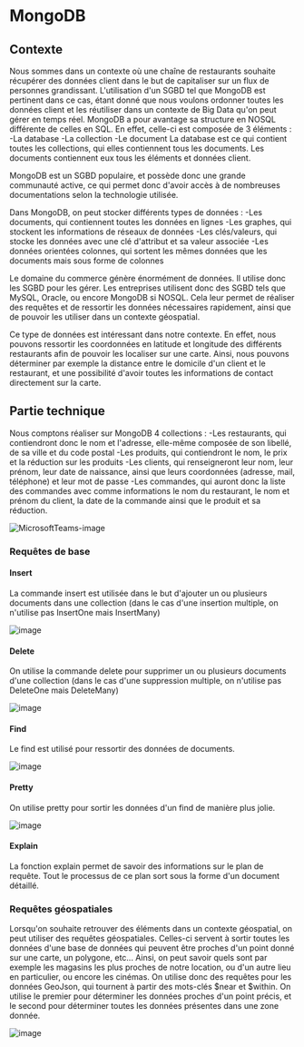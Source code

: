 # MongoDB

## Contexte

Nous sommes dans un contexte où une chaîne de restaurants souhaite récupérer des données client dans le but de capitaliser sur un flux de personnes grandissant. L'utilisation d'un SGBD tel que MongoDB est pertinent dans ce cas, étant donné que nous voulons ordonner toutes les données client et les réutiliser dans un contexte de Big Data qu'on peut gérer en temps réel.
MongoDB a pour avantage sa structure en NOSQL différente de celles en SQL. En effet, celle-ci est composée de 3 éléments :
  -La database
  -La collection
  -Le document
La database est ce qui contient toutes les collections, qui elles contiennent tous les documents. Les documents contiennent eux tous les éléments et données client.

MongoDB est un SGBD populaire, et possède donc une grande communauté active, ce qui permet donc d'avoir accès à de nombreuses documentations selon la technologie utilisée.

Dans MongoDB, on peut stocker différents types de données :
  -Les documents, qui contiennent toutes les données en lignes
  -Les graphes, qui stockent les informations de réseaux de données
  -Les clés/valeurs, qui stocke les données avec une clé d'attribut et sa valeur associée
  -Les données orientées colonnes, qui sortent les mêmes données que les documents mais sous forme de colonnes
  
Le domaine du commerce génère énormément de données. Il utilise donc les SGBD pour les gérer. Les entreprises utilisent donc des SGBD tels que MySQL, Oracle, ou encore MongoDB si NOSQL. Cela leur permet de réaliser des requêtes et de ressortir les données nécessaires rapidement, ainsi que de pouvoir les utiliser dans un contexte géospatial.

Ce type de données est intéressant dans notre contexte. En effet, nous pouvons ressortir les coordonnées en latitude et longitude des différents restaurants afin de pouvoir les localiser sur une carte. Ainsi, nous pouvons déterminer par exemple la distance entre le domicile d'un client et le restaurant, et une possibilité d'avoir toutes les informations de contact directement sur la carte.
  
## Partie technique

Nous comptons réaliser sur MongoDB 4 collections :
  -Les restaurants, qui contiendront donc le nom et l'adresse, elle-même composée de son libellé, de sa ville et du code postal
  -Les produits, qui contiendront le nom, le prix et la réduction sur les produits
  -Les clients, qui renseigneront leur nom, leur prénom, leur date de naissance, ainsi que leurs coordonnées (adresse, mail, téléphone) et leur mot de passe
  -Les commandes, qui auront donc la liste des commandes avec comme informations le nom du restaurant, le nom et prénom du client, la date de la commande ainsi que le produit et sa réduction.
  
![MicrosoftTeams-image](https://user-images.githubusercontent.com/65296828/148961709-7a271d90-b25f-436d-9a10-479ac2b1381a.png)

### Requêtes de base

#### Insert

La commande insert est utilisée dans le but d'ajouter un ou plusieurs documents dans une collection (dans le cas d'une insertion multiple, on n'utilise pas InsertOne mais InsertMany)

![image](https://user-images.githubusercontent.com/65296828/149342659-9e52ae1c-e982-47e4-8323-a1265ae49eca.png)

#### Delete

On utilise la commande delete pour supprimer un ou plusieurs documents d'une collection (dans le cas d'une suppression multiple, on n'utilise pas DeleteOne mais DeleteMany)

![image](https://user-images.githubusercontent.com/65296828/149343539-66f7d3de-ef17-440f-b0ff-33504c94979d.png)

#### Find

Le find est utilisé pour ressortir des données de documents.

![image](https://user-images.githubusercontent.com/65296828/149344290-ce6fd0b4-ff24-49c3-ba26-07ddf6134751.png)


#### Pretty

On utilise pretty pour sortir les données d'un find de manière plus jolie.

![image](https://user-images.githubusercontent.com/65296828/149356003-9e0ac58d-6b8c-42ed-8282-b224a93ddddd.png)


#### Explain

La fonction explain permet de savoir des informations sur le plan de requête. Tout le processus de ce plan sort sous la forme d'un document détaillé.

### Requêtes géospatiales

Lorsqu'on souhaite retrouver des éléments dans un contexte géospatial, on peut utiliser des requêtes géospatiales. Celles-ci servent à sortir toutes les données d'une base de données qui peuvent être proches d'un point donné sur une carte, un polygone, etc...
Ainsi, on peut savoir quels sont par exemple les magasins les plus proches de notre location, ou d'un autre lieu en particulier, ou encore les cinémas.
On utilise donc des requêtes pour les données GeoJson, qui tournent à partir des mots-clés $near et $within. On utilise le premier pour déterminer les données proches d'un point précis, et le second pour déterminer toutes les données présentes dans une zone donnée.

![image](https://user-images.githubusercontent.com/65296828/149361775-c15b18dc-339d-4281-8490-80664ce62982.png)
